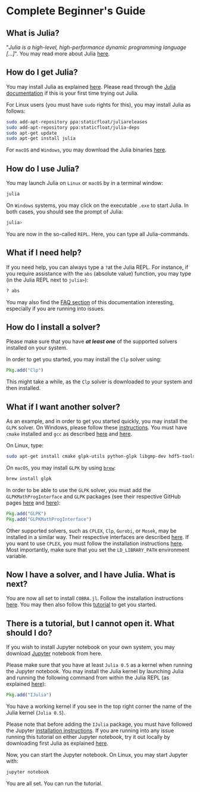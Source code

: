# Complete Beginner's Guide

What is Julia?
--------------

"*Julia is a high-level, high-performance dynamic programming language […]*". You may read more about Julia [here](http://julialang.org).


How do I get Julia?
-------------------

You may install Julia as explained [here](http://julialang.org/downloads/). Please read through the
[Julia documentation](http://docs.julialang.org/en/release-0.5/) if this is your first time trying out Julia.

For Linux users (you must have `sudo` rights for this), you may install Julia as follows:
```sh
sudo add-apt-repository ppa:staticfloat/juliareleases
sudo add-apt-repository ppa:staticfloat/julia-deps
sudo apt-get update
sudo apt-get install julia
```

For `macOS` and `Windows`, you may download the Julia binaries [here](http://julialang.org/downloads/).

How do I use Julia?
-------------------

You may launch Julia on `Linux` or `macOS` by in a terminal window:
```sh
julia
```

On `Windows` systems, you may click on the executable `.exe` to start Julia. In both cases, you should see the prompt of Julia:
```Julia
julia>
```
You are now in the so-called `REPL`. Here, you can type all Julia-commands.


What if I need help?
--------------------
If you need help, you can always type a `?`at the Julia REPL. For instance, if you require assistance with the `abs` (absolute value) function, you may type (in the Julia REPL next to `julia>`):
```Julia
? abs
```

You may also find the [FAQ section](faq.html) of this documentation interesting, especially if you are running into issues.

How do I install a solver?
--------------------------

Please make sure that you have ***at least one*** of the supported solvers installed on your system.

In order to get you started, you may install the `Clp` solver using:
```Julia
Pkg.add("Clp")
```
This might take a while, as the `Clp` solver is downloaded to your system and then installed.

What if I want another solver?
------------------------------

As an example, and in order to get you started quickly, you may install the `GLPK` solver. On Windows, please follow these [instructions](http://winglpk.sourceforge.net/). You must have `cmake` installed and `gcc` as described [here](http://askubuntu.com/questions/610291/how-to-install-cmake-3-2-on-ubuntu-14-04) and [here](http://askubuntu.com/questions/271388/how-to-install-gcc-4-8).

On Linux, type:
```sh
sudo apt-get install cmake glpk-utils python-glpk libgmp-dev hdf5-tools
```

On `macOS`, you may install `GLPK` by using [`brew`](http://brew.sh/):
```sh
brew install glpk
```

In order to be able to use the `GLPK` solver, you must add the `GLPKMathProgInterface` and `GLPK` packages (see their respective GitHub pages [here](https://github.com/JuliaOpt/GLPKMathProgInterface.jl) and [here](https://github.com/JuliaOpt/GLPK.jl)):
```Julia
Pkg.add("GLPK")
Pkg.add("GLPKMathProgInterface")
```

Other supported solvers, such as `CPLEX`, `Clp`, `Gurobi`, or `Mosek`, may be installed in a similar way. Their respective interfaces are described [here](https://github.com/JuliaOpt). If you want to use `CPLEX`, you must follow the installation instructions [here](https://github.com/JuliaOpt/CPLEX.jl). Most importantly, make sure that you set the `LD_LIBRARY_PATH` environment variable.

Now I have a solver, and I have Julia. What is next?
------------------------------------------------------

You are now all set to install `COBRA.jl`. Follow the installation instructions [here](index.html). You may then also follow this [tutorial](cobratutorial.html) to get you started.

There is a tutorial, but I cannot open it. What should I do?
------------------------------------------------------------

If you wish to install Jupyter notebook on your own system, you may download [Jupyter](http://jupyter.org/) notebook from here.

Please make sure that you have at least `Julia 0.5` as a kernel when running the Jupyter notebook. You may install the Julia kernel by launching Julia and running the following command from within the Julia REPL (as explained [here](https://github.com/JuliaLang/IJulia.jl)):
```Julia
Pkg.add("IJulia")
```
You have a working kernel if you see in the top right corner the name of the Julia kernel (`Julia 0.5`).

Please note that before adding the `IJulia` package, you must have followed the Jupyter [installation instructions](https://jupyter.readthedocs.io/en/latest/install.html). If you are running into any issue running this tutorial on either Jupyter notebook, try it out locally by downloading first Julia as explained [here](http://julialang.org/downloads/).

Now, you can start the Jupyter notebook. On Linux, you may start Jupyter with:
```sh
jupyter notebook
```
You are all set. You can run the tutorial.
